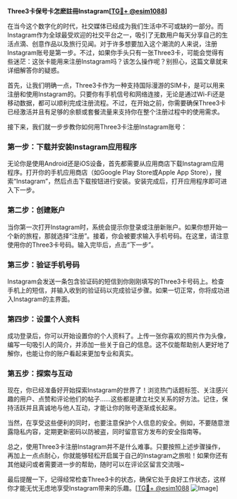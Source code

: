 **Three3卡保号卡怎麽註冊Instagram[[TG💪+ @esim1088](https://t.me/s/esim1088)]**

在当今这个数字化的时代，社交媒体已经成为我们生活中不可或缺的一部分。而Instagram作为全球最受欢迎的社交平台之一，吸引了无数用户每天分享自己的生活点滴、创意作品以及旅行见闻。对于许多想要加入这个潮流的人来说，注册Instagram账号是第一步。不过，如果你手头只有一张Three3卡，可能会觉得有些迷茫：这张卡能用来注册Instagram吗？该怎么操作呢？别担心，这篇文章就来详细解答你的疑惑。

首先，让我们明确一点，Three3卡作为一种支持国际漫游的SIM卡，是可以用来注册和使用Instagram的。只要你有手机信号和网络连接，无论是通过Wi-Fi还是移动数据，都可以顺利完成注册流程。不过，在开始之前，你需要确保Three3卡已经激活并且有足够的余额或套餐流量来支持你在整个注册过程中的使用需求。

接下来，我们就一步步教你如何用Three3卡注册Instagram账号：

### 第一步：下载并安装Instagram应用程序

无论你是使用Android还是iOS设备，首先都需要从应用商店下载Instagram应用程序。打开你的手机应用商店（如Google Play Store或Apple App Store），搜索“Instagram”，然后点击下载按钮进行安装。安装完成后，打开应用程序即可进入下一步。

### 第二步：创建账户

当你第一次打开Instagram时，系统会提示你登录或注册新账户。如果你想开始一个新的旅程，那就选择“注册”。接着，你会被要求输入手机号码。在这里，请注意使用你的Three3卡号码。输入完毕后，点击“下一步”。

### 第三步：验证手机号码

Instagram会发送一条包含验证码的短信到你刚刚填写的Three3卡号码上。检查手机上的短信，并输入收到的验证码以完成验证步骤。如果一切正常，你将成功进入Instagram的主界面。

### 第四步：设置个人资料

成功登录后，你可以开始设置你的个人资料了。上传一张你喜欢的照片作为头像，编写一句吸引人的简介，并添加一些关于自己的信息。这不仅能帮助别人更好地了解你，也能让你的账户看起来更加专业和真实。

### 第五步：探索与互动

现在，你已经准备好开始探索Instagram的世界了！浏览热门话题标签、关注感兴趣的用户、点赞和评论他们的帖子……这些都是建立社交关系的好方法。记住，保持活跃并且真诚地与他人互动，才能让你的账号逐渐成长起来。

当然，在享受这些便利的同时，也要注意保护个人信息的安全。例如，不要随意泄露隐私内容，定期更新密码以防被盗，同时留意官方发布的安全指南等。

总之，使用Three3卡注册Instagram并不是什么难事。只要按照上述步骤操作，再加上一点点耐心，你就能够轻松开启属于自己的Instagram之旅啦！如果你还有其他疑问或者需要进一步的帮助，随时可以在评论区留言交流哦~

最后提醒一下，记得经常检查Three3卡的状态，确保它处于良好工作状态，这样你才能无忧无虑地享受Instagram带来的乐趣。[[TG💪+ @esim1088](https://t.me/s/esim1088) ![Image](https://i.postimg.cc/4NQfJmqS/Snipaste-2025-05-13-00-14-12.png)]